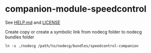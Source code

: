 # companion-module-speedcontrol

See [HELP.md](./companion/HELP.md) and [LICENSE](./LICENSE)


Create copy or create a symbolic link from nodecg folder to nodecg bundles folder

```ln -s ./nodecg /path/to/nodecg/bundles/speedcontrol-companion```
